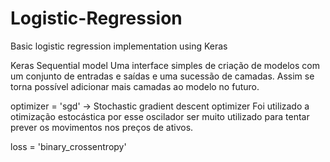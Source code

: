 # Logistic-Regression
Basic logistic regression implementation using Keras

Keras Sequential model
Uma interface simples de criação de modelos com um conjunto de entradas e saídas e uma sucessão de camadas.
Assim se torna possível adicionar mais camadas ao modelo no futuro.

optimizer = 'sgd' -> Stochastic gradient descent optimizer
Foi utilizado a otimização estocástica por esse oscilador ser muito utilizado para tentar prever os movimentos nos preços de ativos.

loss = 'binary_crossentropy'

